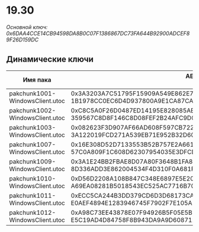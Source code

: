 # 19.30

###### Основной ключ: 0x6DAA4CCE14CB94598DA8B0C07F1386867DC73FA644B92900ADCEF89F26D159DC

## Динамические ключи

| Имя пака                          | AES Ключ</br>GUID                                                                                       | HiRes Текстуры |
|-----------------------------------|---------------------------------------------------------------------------------------------------------|----------------|
| pakchunk1001-WindowsClient.utoc   | 0x3A3203A7C51795F15909A549E862E730CFBDF1569B8C3EC407727B6A1891364D</br>1B1978CC0EC6D4D937800A9E1CA87CA0 | ❌             |
| pakchunk1002-WindowsClient.utoc   | 0xC8C5A0F26D0487ED14195E828085AB5EC24C3D3FD6C3CFD06B746560FA3F6C64</br>359567C8D8F146C8D08FEF2B24AFC9D0 | ❌             |
| pakchunk1003-WindowsClient.utoc   | 0x082623F3D907AF66AD608F597CB722B064D39C6CBC1AD181299FDAACBA7FB656</br>3A122019FCD271A539EB71E952B32D60 | ❌             |
| pakchunk1007-WindowsClient.utoc   | 0x16E308D52D7133553B52B757E2A6613EAEFBEBBE0957E115E075AC9F9F5B99B1</br>57C0A809F1C608D62307954035E3DFCD | ❌             |
| pakchunk1009-WindowsClient.utoc   | 0x3A1E24BB2FBAE8D07A80F3648B1FA82A78344133B50E3BBC93A4B14F71D7C5ED</br>8D336ADD3E862004534F4D310F0A681F | ❌             |
| pakchunk1010-WindowsClient.utoc   | 0xD56D2208A108B847C348E6897E5E20404A5E9C32A32D0180A2F3F72D673F153C</br>A69EA08281B5018543EC525AC7716B70 | ❌             |
| pakchunk1011-WindowsClient.utoc   | 0xECC5CA244B3DD379CD6D3D68173CA4C681DB40D0E73819BAC9F69D8FE9AD0430</br>E0AEF4894E1283946745F7902F7E105A | ❌             |
| pakchunk1012-WindowsClient.utoc   | 0xA98C73EE43878E07F94926B5F05E5B7082F59CB0F49FA303D6F504D7E4B03F4F</br>E5C19AD4D84758F8B943DA9A9D608712 | ❌             |
